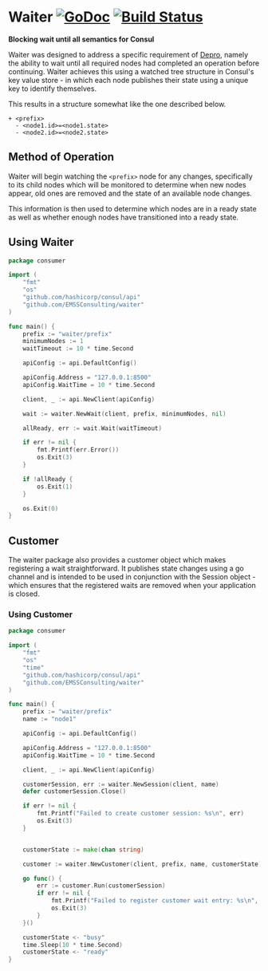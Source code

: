 # Waiter [![GoDoc](https://godoc.org/github.com/EMSSConsulting/Waiter?status.png)](https://godoc.org/github.com/EMSSConsulting/Waiter) [![Build Status](https://travis-ci.org/EMSSConsulting/Waiter.svg)](https://travis-ci.org/EMSSConsulting/Waiter)
**Blocking wait until all semantics for Consul**

Waiter was designed to address a specific requirement of
[Depro](https://github.com/EMSSConsulting/Depro), namely the ability to wait until
all required nodes had completed an operation before continuing. Waiter achieves
this using a watched tree structure in Consul's key value store - in which each
node publishes their state using a unique key to identify themselves.

This results in a structure somewhat like the one described below.

```
+ <prefix>
  - <node1.id>=<node1.state>
  - <node2.id>=<node2.state>
```

## Method of Operation
Waiter will begin watching the `<prefix>` node for any changes, specifically to
its child nodes which will be monitored to determine when new nodes appear, old
ones are removed and the state of an available node changes.

This information is then used to determine which nodes are in a ready state as
well as whether enough nodes have transitioned into a ready state.

## Using Waiter
```go
package consumer

import (
    "fmt"
    "os"
    "github.com/hashicorp/consul/api"
    "github.com/EMSSConsulting/waiter"
)

func main() {
    prefix := "waiter/prefix"
    minimumNodes := 1
    waitTimeout := 10 * time.Second

    apiConfig := api.DefaultConfig()

	apiConfig.Address = "127.0.0.1:8500"
	apiConfig.WaitTime = 10 * time.Second

	client, _ := api.NewClient(apiConfig)

    wait := waiter.NewWait(client, prefix, minimumNodes, nil)

    allReady, err := wait.Wait(waitTimeout)

    if err != nil {
        fmt.Printf(err.Error())
        os.Exit(3)
    }

    if !allReady {
        os.Exit(1)
    }

    os.Exit(0)
}
```

## Customer
The waiter package also provides a customer object which makes registering a wait
straightforward. It publishes state changes using a go channel and is intended to
be used in conjunction with the Session object - which ensures that the registered
waits are removed when your application is closed.

### Using Customer
```go
package consumer

import (
    "fmt"
    "os"
    "time"
    "github.com/hashicorp/consul/api"
    "github.com/EMSSConsulting/waiter"
)

func main() {
    prefix := "waiter/prefix"
    name := "node1"

    apiConfig := api.DefaultConfig()

	apiConfig.Address = "127.0.0.1:8500"
	apiConfig.WaitTime = 10 * time.Second

	client, _ := api.NewClient(apiConfig)

    customerSession, err := waiter.NewSession(client, name)
    defer customerSession.Close()

    if err != nil {
        fmt.Printf("Failed to create customer session: %s\n", err)
        os.Exit(3)
    }


    customerState := make(chan string)

    customer := waiter.NewCustomer(client, prefix, name, customerState)

    go func() {
        err := customer.Run(customerSession)
        if err != nil {
            fmt.Printf("Failed to register customer wait entry: %s\n", err)
            os.Exit(3)
        }
    }()

    customerState <- "busy"
    time.Sleep(10 * time.Second)
    customerState <- "ready"
}
```
